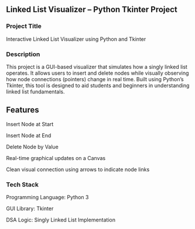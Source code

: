 ## Linked List Visualizer – Python Tkinter Project

###   Project Title

Interactive Linked List Visualizer using Python and Tkinter

### Description

This project is a GUI-based visualizer that simulates how a singly linked list operates. It allows users to insert and delete nodes while visually observing how node connections (pointers) change in real time. Built using Python’s Tkinter, this tool is designed to aid students and beginners in understanding linked list fundamentals.

## Features

Insert Node at Start

Insert Node at End

Delete Node by Value

Real-time graphical updates on a Canvas

Clean visual connection using arrows to indicate node links

### Tech Stack

Programming Language: Python 3

GUI Library: Tkinter

DSA Logic: Singly Linked List Implementation

